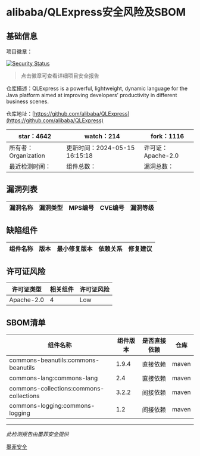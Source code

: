 # alibaba/QLExpress安全风险及SBOM

## 基础信息

项目徽章：

[![Security Status](https://www.murphysec.com/platform3/v31/badge/1799139788823908352.svg)](https://www.murphysec.com/console/report/1799139788777771008/1799139788823908352)

> 点击徽章可查看详细项目安全报告

仓库描述：QLExpress is a powerful, lightweight, dynamic language for the Java platform aimed at improving developers’ productivity in different business scenes.

仓库地址：[https://github.com/alibaba/QLExpress](https://github.com/alibaba/QLExpress)

| star：4642 | watch：214 | fork：1116 |
| ----------- | -------------- | ------------ |
| 所有者：Organization | 更新时间：2024-05-15 16:15:18 | 许可证：Apache-2.0 |
| 最近检测时间： | 组件总数： | 漏洞总数： |




## 漏洞列表

| 漏洞名称 | 漏洞类型 | MPS编号 | CVE编号 | 漏洞等级 |
| ------- | ------ | ------- | ------ | ----- |





## 缺陷组件

| 组件名称 | 版本 | 最小修复版本 | 依赖关系 | 修复建议 |
| -------- | ---- | ------------ | -------- | -------- |





## 许可证风险

| 许可证类型 | 相关组件 | 许可证风险 |
| ---------- | -------- | ---------- |
|Apache-2.0|4|Low|




## SBOM清单

| 组件名称 | 组件版本 | 是否直接依赖 | 仓库 |
| -------- | -------- | ------------ | ---- |
|commons-beanutils:commons-beanutils|1.9.4|直接依赖|maven|
|commons-lang:commons-lang|2.4|直接依赖|maven|
|commons-collections:commons-collections|3.2.2|间接依赖|maven|
|commons-logging:commons-logging|1.2|间接依赖|maven|


------

*此检测报告由墨菲安全提供*

[墨菲安全](www.murphysec.com)